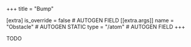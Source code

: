 +++
title = "Bump"

[extra]
is_override = false # AUTOGEN FIELD
[[extra.args]]
name = "Obstacle" # AUTOGEN STATIC
type = "/atom" # AUTOGEN FIELD
+++

TODO